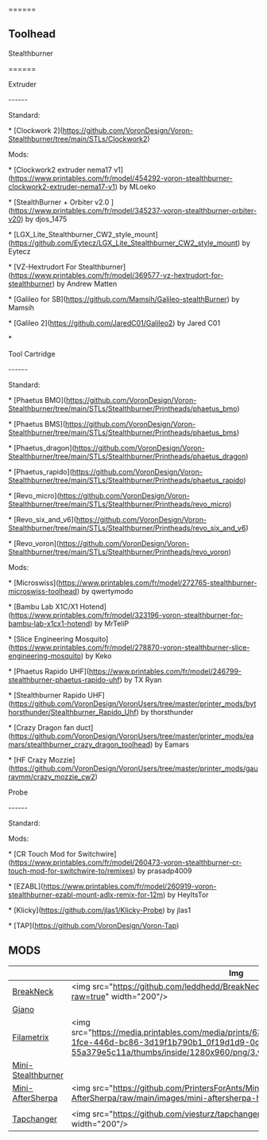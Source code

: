 ======

## Toolhead

Stealthburner

======

Extruder

\------

Standard:

\* \[Clockwork 2\](<https://github.com/VoronDesign/Voron-Stealthburner/tree/main/STLs/Clockwork2>)

Mods:

\* \[Clockwork2 extruder nema17 v1\](<https://www.printables.com/fr/model/454292-voron-stealthburner-clockwork2-extruder-nema17-v1>) by MLoeko

\* \[StealthBurner + Orbiter v2.0 \](<https://www.printables.com/fr/model/345237-voron-stealthburner-orbiter-v20>) by djos_1475

\* \[LGX_Lite_Stealthburner_CW2_style_mount\](<https://github.com/Eytecz/LGX_Lite_Stealthburner_CW2_style_mount>) by Eytecz

\* \[VZ-Hextrudort For Stealthburner\](<https://www.printables.com/fr/model/369577-vz-hextrudort-for-stealthburner>) by Andrew Matten

\* \[Galileo for SB\](<https://github.com/Mamsih/Galileo-stealthBurner>) by Mamsih

\* \[Galileo 2\](<https://github.com/JaredC01/Galileo2>) by Jared C01

\*

Tool Cartridge

\------

Standard:

\* \[Phaetus BMO\](<https://github.com/VoronDesign/Voron-Stealthburner/tree/main/STLs/Stealthburner/Printheads/phaetus_bmo>)

\* \[Phaetus BMS\](<https://github.com/VoronDesign/Voron-Stealthburner/tree/main/STLs/Stealthburner/Printheads/phaetus_bms>)

\* \[Phaetus_dragon\](<https://github.com/VoronDesign/Voron-Stealthburner/tree/main/STLs/Stealthburner/Printheads/phaetus_dragon>)

\* \[Phaetus_rapido\](<https://github.com/VoronDesign/Voron-Stealthburner/tree/main/STLs/Stealthburner/Printheads/phaetus_rapido>)

\* \[Revo_micro\](<https://github.com/VoronDesign/Voron-Stealthburner/tree/main/STLs/Stealthburner/Printheads/revo_micro>)

\* \[Revo_six_and_v6\](<https://github.com/VoronDesign/Voron-Stealthburner/tree/main/STLs/Stealthburner/Printheads/revo_six_and_v6>)

\* \[Revo_voron\](<https://github.com/VoronDesign/Voron-Stealthburner/tree/main/STLs/Stealthburner/Printheads/revo_voron>)

Mods:

\* \[Microswiss\](<https://www.printables.com/fr/model/272765-stealthburner-microswiss-toolhead>) by qwertymodo

\* \[Bambu Lab X1C/X1 Hotend\](<https://www.printables.com/fr/model/323196-voron-stealthburner-for-bambu-lab-x1cx1-hotend>) by MrTeliP

\* \[Slice Engineering Mosquito\](<https://www.printables.com/fr/model/278870-voron-stealthburner-slice-engineering-mosquito>) by Keko

\* \[Phaetus Rapido UHF\](<https://www.printables.com/fr/model/246799-stealthburner-phaetus-rapido-uhf>) by TX Ryan

\* \[Stealthburner Rapido UHF\](<https://github.com/VoronDesign/VoronUsers/tree/master/printer_mods/bythorsthunder/Stealthburner_Rapido_Uhf>) by thorsthunder

\* \[Crazy Dragon fan duct\](<https://github.com/VoronDesign/VoronUsers/tree/master/printer_mods/eamars/stealthburner_crazy_dragon_toolhead>) by Eamars

\* \[HF Crazy Mozzie\](<https://github.com/VoronDesign/VoronUsers/tree/master/printer_mods/gauravmm/crazy_mozzie_cw2>)

Probe

\------

Standard:

Mods:

\* \[CR Touch Mod for Switchwire\](<https://www.printables.com/fr/model/260473-voron-stealthburner-cr-touch-mod-for-switchwire-to/remixes>) by prasadp4009

\* \[EZABL\](<https://www.printables.com/fr/model/260919-voron-stealthburner-ezabl-mount-adlx-remix-for-12m>) by HeyItsTor

\* \[Klicky\](<https://github.com/jlas1/Klicky-Probe>) by jlas1

\* \[TAP\](<https://github.com/VoronDesign/Voron-Tap>)

## MODS

|                                                                                                   | Img                                                                                                                                                                                                        | V0  | V1  | V2  | Trident |     |     |     |     |     |
| ------------------------------------------------------------------------------------------------- | ---------------------------------------------------------------------------------------------------------------------------------------------------------------------------------------------------------- | --- | --- | --- | ------- | --- | --- | --- | --- | --- |
| [BreakNeck](https://github.com/leddhedd/BreakNeck)                                                | &lt;img src="https://github.com/leddhedd/BreakNeck/blob/main/Images/sizes.png?raw=true" width="200"/&gt;                                                                                                   |     |     | ✔   |         |     |     |     |     |     |
| [Giano](https://github.com/FBServiceTech3D/Giano_StealthBurner_Dual_Filament)                     |                                                                                                                                                                                                            | ❌   |     | ✔   | ✔       |     |     |     |     |     |
| [Filametrix](https://www.printables.com/fr/model/638605-filametrix-mmuercf-filament-cutter-voron) | &lt;img src="https://media.printables.com/media/prints/638605/images/5048319_9a489845-1fce-446d-bc86-3d19f1b790b1_0f19d1d9-0d40-4afd-a19e-55a379e5c11a/thumbs/inside/1280x960/png/3.webp" width="200"/&gt; | ❌   |     | ✔   | ✔       |     |     |     |     |     |
| [Mini-Stealthburner](Mini-Stealthburner.md)                                                       |                                                                                                                                                                                                            | ✔   |     |     |         |     |     |     |     |     |
| [Mini-AfterSherpa](https://github.com/PrintersForAnts/Mini-AfterSherpa)                           | &lt;img src="https://github.com/PrintersForAnts/Mini-AfterSherpa/raw/main/images/mini-aftersherpa-hero.jpg" width="200"/&gt;                                                                               | ✔   |     |     |         |     |     |     |     |     |
|                                                                                                   |                                                                                                                                                                                                            |     |     |     |         |     |     |     |     |     |
| [Tapchanger](https://github.com/viesturz/tapchanger)                                              | &lt;img src="https://github.com/viesturz/tapchanger/raw/main/images/rods-photo.jpg" width="200"/&gt;                                                                                                       |     |     | ✔   |         |     |     |     |     |     |

